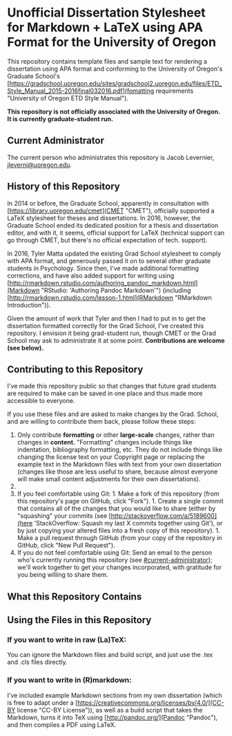 # Unofficial Dissertation Stylesheet for Markdown + LaTeX using APA Format for the University of Oregon

This repository contains template files and sample text for rendering a dissertation using APA format and conforming to the University of Oregon's Graduate School's [https://gradschool.uoregon.edu/sites/gradschool2.uoregon.edu/files/ETD_Style_Manual_2015-2016final032016.pdf](fomatting requirements "University of Oregon ETD Style Manual").

**This repository is not officially associated with the University of Oregon. It is currently graduate-student run.**

## Current Administrator

The current person who administrates this repository is Jacob Levernier, jleverni@uoregon.edu.

## History of this Repository

In 2014 or before, the Graduate School, apparently in consultation with [https://library.uoregon.edu/cmet](CMET "CMET"), officially supported a LaTeX stylesheet for theses and dissertations. In 2016, however, the Graduate School ended its dedicated position for a thesis and dissertation editor, and with it, it seems, official support for LaTeX (technical support can go through CMET, but there's no official expectation of tech. support).

In 2016, Tyler Matta updated the existing Grad School stylesheet to comply with APA format, and generously passed it on to several other graduate students in Psychology. Since then, I've made additional formatting corrections, and have also added support for writing using [http://rmarkdown.rstudio.com/authoring_pandoc_markdown.html](Markdown "RStudio: 'Authoring Pandoc Markdown'") (including [http://rmarkdown.rstudio.com/lesson-1.html](RMarkdown "RMarkdown Introduction")).

Given the amount of work that Tyler and then I had to put in to get the dissertation formatted correctly for the Grad School, I've created this repository. I envision it being grad-student run, though CMET or the Grad School may ask to administrate it at some point. **Contributions are welcome (see below).**

## Contributing to this Repository

I've made this repository public so that changes that future grad students are required to make can be saved in one place and thus made more accessible to everyone. 

If you use these files and are asked to make changes by the Grad. School, and are willing to contribute them back, please follow these steps:

1. Only contribute **formatting** or other **large-scale** changes, rather than changes in **content.** "Formatting" changes include things like indentation, bibliography formatting, etc. They do not include things like changing the license text on your Copyright page or replacing the example text in the Markdown files with text from your own dissertation (changes like those are less useful to share, because almost everyone will make small content adjustments for their own dissertations).
1. 
  1. If you feel comfortable using Git:
    1. Make a fork of this repository (from this repository's page on GitHub, click "Fork").
    1. Create a single commit that contains all of the changes that you would like to share (either by "squashing" your commits (see [http://stackoverflow.com/a/5189600](here 'StackOverflow: Squash my last X commits together using Git'), or by just copying your altered files into a fresh copy of this repository).
    1. Make a pull request through GitHub (from your copy of the repository in GitHub, click "New Pull Request").
  1. If you do not feel comfortable using Git: Send an email to the person who's currently running this repository (see [#current-administrator](above 'Current Administrator')); we'll work together to get your changes incorporated, with gratitude for you being willing to share them.


## What this Repository Contains



## Using the Files in this Repository

### If you want to write in raw (La)TeX:

You can ignore the Markdown files and build script, and just use the .tex and .cls files directly.


### If you want to write in (R)markdown:

I've included example Markdown sections from my own dissertation (which is free to adapt under a [https://creativecommons.org/licenses/by/4.0/](CC-BY license "CC-BY License")), as well as a build script that takes the Markdown, turns it into TeX using [http://pandoc.org/](Pandoc "Pandoc"), and then compiles a PDF using LaTeX.


